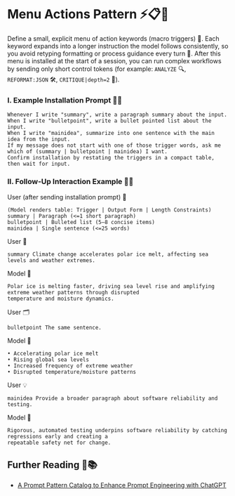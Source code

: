 # Menu Actions Pattern ⚡📋🚀

Define a small, explicit menu of action keywords (macro triggers) 🧩. Each keyword expands into a longer
instruction the model follows consistently, so you avoid retyping formatting or process guidance every
turn 💨. After this menu is installed at the start of a session, you can run complex workflows by sending only
short control tokens (for example: `ANALYZE` 🔍, `REFORMAT:JSON` 🛠️, `CRITIQUE|depth=2` 🧪).

### I. Example Installation Prompt 🧾✨
```text
Whenever I write "summary", write a paragraph summary about the input.
When I write "bulletpoint", write a bullet pointed list about the input.
When I write "mainidea", summarize into one sentence with the main idea from the input.
If my message does not start with one of those trigger words, ask me which of (summary | bulletpoint | mainidea) I want.
Confirm installation by restating the triggers in a compact table, then wait for input.
```

### II. Follow‑Up Interaction Example 🔄💬

User (after sending installation prompt) 📨
```text
(Model renders table: Trigger | Output Form | Length Constraints)  
summary | Paragraph (<=1 short paragraph)  
bulletpoint | Bulleted list (5–8 concise items)  
mainidea | Single sentence (<=25 words)  
```

User 📝
```text
summary Climate change accelerates polar ice melt, affecting sea levels and weather extremes.
```
Model 🤖
```text
Polar ice is melting faster, driving sea level rise and amplifying extreme weather patterns through disrupted
temperature and moisture dynamics.
```

User 🗂️
```text
bulletpoint The same sentence.
```
Model 🤖
```text
• Accelerating polar ice melt  
• Rising global sea levels  
• Increased frequency of extreme weather  
• Disrupted temperature/moisture patterns  
```

User 💡
```text
mainidea Provide a broader paragraph about software reliability and testing.
```
Model 🤖
```text
Rigorous, automated testing underpins software reliability by catching regressions early and creating a
repeatable safety net for change.
```

## Further Reading 🔗📚

- [A Prompt Pattern Catalog to Enhance Prompt Engineering with ChatGPT](https://arxiv.org/abs/2302.11382)


